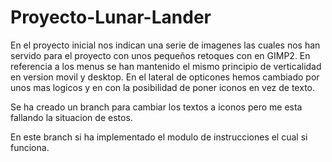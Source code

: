 # Proyecto-Lunar-Lander
En el proyecto inicial nos indican una serie de imagenes las cuales nos han servido para el proyecto con unos pequeños retoques con en GIMP2.
En referencia a los menus se han mantenido el mismo principio de verticalidad en version movil y desktop. En el lateral de opticones hemos cambiado por unos mas logicos y en con la posibilidad de poner iconos en vez de texto. 

Se ha creado un branch para cambiar los textos a iconos  pero me esta fallando la situacion de estos.

En este branch si ha  implementado el modulo de instrucciones el cual si funciona.

